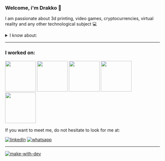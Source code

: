 ### Welcome, i'm Drakko 👋

I am passionate about 3d printing, video games, cryptocurrencies, virtual reality and any other technological subject :computer:

<details>
<summary>I know about:</summary>
<br>
## Programming Languages

![javascript](https://img.shields.io/badge/JavaScript-F7DF1E?style=for-the-badge&logo=javascript&logoColor=black)![typescript](https://img.shields.io/badge/TypeScript-007ACC?style=for-the-badge&logo=typescript&logoColor=white)

## Frontend
![reactjs](https://img.shields.io/badge/React-20232A?style=for-the-badge&logo=react&logoColor=61DAFB)![vue](https://img.shields.io/badge/Vue.js-35495E?style=for-the-badge&logo=vue.js&logoColor=4FC08D)![angular](https://img.shields.io/badge/Angular-DD0031?style=for-the-badge&logo=angular&logoColor=white)

![materialui](https://img.shields.io/badge/Material--UI-0081CB?style=for-the-badge&logo=material-ui&logoColor=white)![bootstrap](https://img.shields.io/badge/Bootstrap-563D7C?style=for-the-badge&logo=bootstrap&logoColor=white)![styled-componets](https://img.shields.io/badge/styled--components-DB7093?style=for-the-badge&logo=styled-components&logoColor=white)![sass](https://img.shields.io/badge/Sass-CC6699?style=for-the-badge&logo=sass&logoColor=white)![tailwind](https://img.shields.io/badge/Tailwind_CSS-38B2AC?style=for-the-badge&logo=tailwind-css&logoColor=white)![reactrouter](https://img.shields.io/badge/React_Router-CA4245?style=for-the-badge&logo=react-router&logoColor=white)![jquery](https://img.shields.io/badge/jQuery-0769AD?style=for-the-badge&logo=jquery&logoColor=white)

![redux](https://img.shields.io/badge/Redux-593D88?style=for-the-badge&logo=redux&logoColor=white)![atom](https://img.shields.io/badge/Atom-66595C?style=for-the-badge&logo=Atom&logoColor=white)

## Backtend
![nodejs](https://img.shields.io/badge/Node.js-43853D?style=for-the-badge&logo=node.js&logoColor=white)

![express](https://img.shields.io/badge/Express.js-404D59?style=for-the-badge)

![mongodb](https://img.shields.io/badge/MongoDB-4EA94B?style=for-the-badge&logo=mongodb&logoColor=white)

## Cloud
![aws](https://img.shields.io/badge/Amazon_AWS-FF9900?style=for-the-badge&logo=amazonaws&logoColor=white)![heroku](https://img.shields.io/badge/Heroku-430098?style=for-the-badge&logo=heroku&logoColor=white)![nettifly](https://img.shields.io/badge/Netlify-00C7B7?style=for-the-badge&logo=netlify&logoColor=white)![twilio](https://img.shields.io/badge/Twilio-F22F46?style=for-the-badge&logo=Twilio&logoColor=white)

## Test
![jest](https://img.shields.io/badge/Jest-323330?style=for-the-badge&logo=Jest&logoColor=white)![testing](https://img.shields.io/badge/testing%20library-323330?style=for-the-badge&logo=testing-library&logoColor=red)
</details>

<hr>

### I worked on:
[<img src="https://user-images.githubusercontent.com/57687342/227535618-7049fda7-9f72-4b24-bef3-6c7b6a830bd3.png" width="100" height="100">](https://bit.institute/)
[<img src="https://user-images.githubusercontent.com/57687342/227535833-cc8fe165-61aa-4995-9a4b-32d767f0387c.jpg" width="100" height="100">](https://sense-digital.co/landing-marketing-9-sergio-ga/?utm_term=sense%20digital&utm_campaign=MKT_Col_-_General_-_Search_-_Potenciales&utm_source=adwords&utm_medium=ppc&hsa_acc=8336534952&hsa_cam=18077553788&hsa_grp=141408400739&hsa_ad=621424382582&hsa_src=g&hsa_tgt=kwd-891660918367&hsa_kw=sense%20digital&hsa_mt=p&hsa_net=adwords&hsa_ver=3&gclid=Cj0KCQjwlPWgBhDHARIsAH2xdNe4OiYRX8fMEemA0F09yOTMzsjSJuX9P7v5F8bD0bDL1nro-ZX-6MEaArbBEALw_wcB)
[<img src="https://user-images.githubusercontent.com/57687342/227536088-d390782d-a612-4da0-86ba-1ff4efad9614.png" width="100" height="100">](https://rebustech.io/)
[<img src="https://media.licdn.com/dms/image/C4E0BAQE57T41T0ZR8A/company-logo_200_200/0/1587092424852?e=2147483647&v=beta&t=KeWpAEzM4ESlfH0As5SRjMrj04gWb18SRZFEJoCMN7Y" width="100" height="100">](https://itglobers.com/)
[<img src="https://user-images.githubusercontent.com/57687342/227538339-4ce66d6c-8350-48bb-9df5-9e38bf91c4c5.jpg" width="100" height="100">](https://donrep.co/)


If you want to meet me, do not hesitate to look for me at:

[![linkedIn](https://img.shields.io/badge/LinkedIn-0077B5?style=for-the-badge&logo=linkedin&logoColor=white)](https://www.linkedin.com/in/ingvillanuevat1/)
[![whatsapp](https://img.shields.io/badge/WhatsApp-25D366?style=for-the-badge&logo=whatsapp&logoColor=white)](https://wa.me/3202861352)

<hr>

[![make-with-dev](https://user-images.githubusercontent.com/57687342/227534078-8e17fade-e0f1-4ee1-af71-b62f57edc2f3.svg)](https://dev.to/envoy_/150-badges-for-github-pnk#skills)


<!--
**drakkomaximo/drakkomaximo** is a ✨ _special_ ✨ repository because its `README.md` (this file) appears on your GitHub profile.

Here are some ideas to get you started:

- 🔭 I’m currently working on ...
- 🌱 I’m currently learning ...
- 👯 I’m looking to collaborate on ...
- 🤔 I’m looking for help with ...
- 💬 Ask me about ...
- 📫 How to reach me: ...
- 😄 Pronouns: ...
- ⚡ Fun fact: ...
-->
